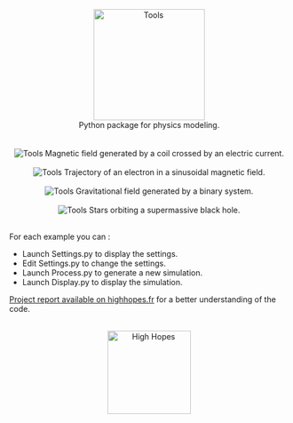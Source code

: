 <div align="center">
  <img width="200"" src="https://highhopes.fr/views/projects/tools/logo/grey.svg" alt="Tools"><br>
  Python package for physics modeling.
  <br>
  <br>
  <br>
  <img src="https://highhopes.fr/views/projects/tools/pictures/1.svg" alt="Tools">
  Magnetic field generated by a coil crossed by an electric current.
  <br>
  <br>
  <img src="https://highhopes.fr/views/projects/tools/pictures/2.svg" alt="Tools">
  Trajectory of an electron in a sinusoidal magnetic field.
  <br>
  <br>
  <img src="https://highhopes.fr/views/projects/tools/pictures/3.svg" alt="Tools">
  Gravitational field generated by a binary system.
  <br>
  <br>
  <img src="https://highhopes.fr/views/projects/tools/pictures/3.svg" alt="Tools">
  Stars orbiting a supermassive black hole.
  <br>
  <br>
</div>

For each example you can :
* Launch Settings.py to display the settings.
* Edit Settings.py to change the settings.
* Launch Process.py to generate a new simulation.
* Launch Display.py to display the simulation.

[Project report available on highhopes.fr](https://highhopes.fr/views/projects/tools/report/Tools.pdf) for a better understanding of the code.

<div align="center">
  <br>
  <a href="https://highhopes.fr">
    <img src="https://highhopes.fr/views/logo/grey.svg" alt="High Hopes" width="150">
  </a>
</div>
